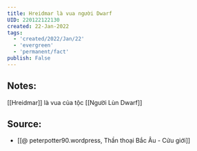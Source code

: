 ```yaml
---
title: Hreidmar là vua người Dwarf
UID: 220122122130
created: 22-Jan-2022
tags:
  - 'created/2022/Jan/22'
  - 'evergreen'
  - 'permanent/fact'
publish: False
---
```

## Notes:
[[Hreidmar]] là vua của tộc [[Người Lùn Dwarf]]

## Source:
- [[@ peterpotter90.wordpress, Thần thoại Bắc Âu - Cửu giới]]


